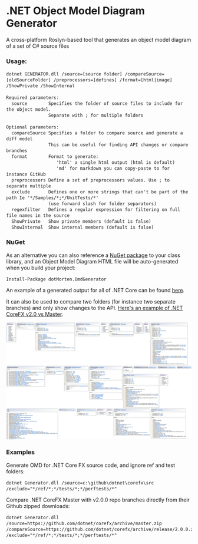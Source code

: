 # .NET Object Model Diagram Generator

A cross-platform Roslyn-based tool that generates an object model diagram of a set of C# source files 

### Usage:
```
dotnet GENERATOR.dll /source=[source folder] /compareSource=[oldSourceFolder] /preprocessors=[defines] /format=[html|image] /ShowPrivate /ShowInternal

Required parameters:
  source        Specifies the folder of source files to include for the object model.
                Separate with ; for multiple folders

Optional parameters:
  compareSource Specifies a folder to compare source and generate a diff model
                This can be useful for finding API changes or compare branches
  format        Format to generate: 
                   'html' a single html output (html is default)
                   'md' for markdown you can copy-paste to for instance GitHub
  preprocessors Define a set of preprocessors values. Use ; to separate multiple
  exclude       Defines one or more strings that can't be part of the path Ie '*/Samples/*;*/UnitTests/*'
                (use forward slash for folder separators)
  regexfilter   Defines a regular expression for filtering on full file names in the source
  ShowPrivate   Show private members (default is false)
  ShowInternal  Show internal members (default is false)
```

### NuGet
As an alternative you can also reference a [NuGet package](https://www.nuget.org/packages/dotMorten.OmdGenerator/) to your class library, and an Object Model Diagram HTML file will be auto-generated when you build your project:

```
Install-Package dotMorten.OmdGenerator 
```

An example of a generated output for all of .NET Core can be found [here](http://www.sharpgis.net/Tests/corefx.html).

It can also be used to compare two folders (for instance two separate branches) and only show changes to the API. [Here's an example of .NET CoreFX v2.0 vs Master](http://www.sharpgis.net/Tests/corefx_new.html).

[![Screenshot](Screenshot.png)](http://www.sharpgis.net/Tests/corefx.html)


### Examples

Generate OMD for .NET Core FX source code, and ignore ref and test folders:
```
dotnet Generator.dll /source=c:\github\dotnet\corefx\src /exclude="*/ref/*;*/tests/*;*/perftests/*"
```

Compare .NET CoreFX Master with v2.0.0 repo branches directly from their Github zipped downloads:

```
dotnet Generator.dll /source=https://github.com/dotnet/corefx/archive/master.zip /compareSource=https://github.com/dotnet/corefx/archive/release/2.0.0.zip /exclude="*/ref/*;*/tests/*;*/perftests/*"
```





